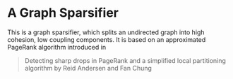 # A Graph Sparsifier

This is a graph sparsifier, which splits an undirected graph into high cohesion, low coupling components.
It is based on an approximated PageRank algorithm introduced in

> Detecting sharp drops in PageRank and a simplified local partitioning algorithm
> by Reid Andersen and Fan Chung

